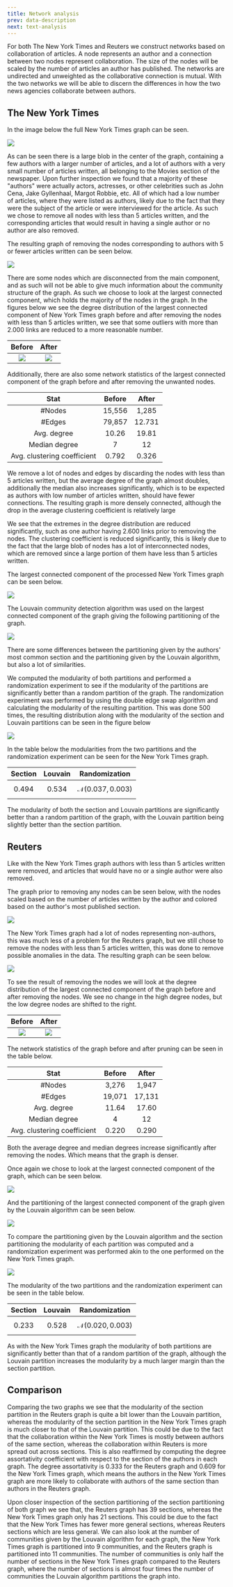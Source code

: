 ```yaml
---
title: Network analysis
prev: data-description
next: text-analysis
---
```


For both The New York Times and Reuters we construct networks based on collaboration of articles. A node represents an author and 
a connection between two nodes represent collaboration. The size of the nodes will be scaled by the number of articles an author has published. 
The networks are undirected and unweighted as the collaborative connection is mutual. With the two networks we will be able to discern the 
differences in how the two news agencies collaborate between authors.

## **The New York Times**

In the image below the full New York Times graph can be seen.

![](/images/nyt0.png)

As can be seen there is a large blob in the center of the graph, containing a few authors with a larger number of articles,
and a lot of authors with a very small number of articles written, all belonging to the Movies section of the newspaper.
Upon further inspection we found that a majority of these "authors" were actually actors, actresses, or other celebrities
such as John Cena, Jake Gyllenhaal, Margot Robbie, etc. All of which had a low number of articles, where they were listed
as authors, likely due to the fact that they were the subject of the article or were interviewed for the article. As such we 
chose to remove all nodes with less than 5 articles written, and the corresponding articles that would result in having a 
single author or no author are also removed.

The resulting graph of removing the nodes corresponding to authors with 5 or fewer articles written can be seen below.

![](/images/nyt1.png)

There are some nodes which are disconnected from the main component, and as such will not be able to give much information
about the community structure of the graph. As such we choose to look at the largest connected component, which holds the majority
of the nodes in the graph. In the figures below we see the degree distribution of the largest connected component of New York Times graph before and
after removing the nodes with less than 5 articles written, we see that some outliers with more than 2.000 links are reduced to a more reasonable number.

|               Before               |               After               |
|:----------------------------------:|:---------------------------------:|
| ![](/images/nyt_degree_before.png) | ![](/images/nyt_degree_after.png) |

Additionally, there are also some network statistics of the largest connected component of the graph before and after removing the unwanted nodes.

|            Stat             |  Before  | After  |
|:---------------------------:|:--------:|:------:|
|           #Nodes            |  15,556  | 1,285  |
|           #Edges            |  79,857  | 12.731 |
|         Avg. degree         |  10.26   | 19.81  |
|        Median degree        |    7     |   12   |
| Avg. clustering coefficient |  0.792   | 0.326  |

We remove a lot of nodes and edges by discarding the nodes with less than 5 articles written, but the average degree of the graph
almost doubles, additionally the median also increases significantly, which is to be expected as authors with low number of articles written, 
should have fewer connections. The resulting graph is more densely connected, although the drop in the average clustering coefficient is relatively large 

We see that the extremes in the degree distribution are reduced significantly, such as one author having 2.600
links prior to removing the nodes. The clustering coefficient is reduced significantly, this is likely due to the fact that the 
large blob of nodes has a lot of interconnected nodes, which are removed since a large portion of them have less than 5 articles written.

The largest connected component of the processed New York Times graph can be seen below.

![](/images/nyt2.png)

The Louvain community detection algorithm was used on the largest connected component of the graph giving the following partitioning of the graph.

![](/images/nyt3.png)

There are some differences between the partitioning given by the authors' most common section and the partitioning given by the Louvain algorithm, 
but also a lot of similarities.

We computed the modularity of both partitions and performed a randomization experiment to see if the modularity of the partitions are
significantly better than a random partition of the graph. The randomization experiment was performed by using the double edge swap
algorithm and calculating the modularity of the resulting partition. This was done 500 times, the resulting distribution along with the
modularity of the section and Louvain partitions can be seen in the figure below

![](/images/the_new_york_times_graph_mod.png)

In the table below the modularities from the two partitions and the randomization experiment can be seen for the New York Times graph.

|  Section  |  Louvain  |         Randomization         |
|:---------:|:---------:|:-----------------------------:|
| $$0.494$$ | $$0.534$$ | $$\mathcal{N}(0.037, 0.003)$$ |

The modularity of both the section and Louvain partitions are significantly better than a random partition of the graph, with the 
Louvain partition being slightly better than the section partition.

## **Reuters**

Like with the New York Times graph authors with less than 5 articles written were removed, and articles that would have no or a single author were also removed.

The graph prior to removing any nodes can be seen below, with the nodes scaled based on the number of articles written by the 
author and colored based on the author's most published section.

![](/images/reuters0.png)

The New York Times graph had a lot of nodes representing non-authors, this was much less of a problem for the Reuters graph, 
but we still chose to remove the nodes with less than 5 articles written, this was done to remove possible anomalies in the data. 
The resulting graph can be seen below.

![](/images/reuters1.png)

To see the result of removing the nodes we will look at the degree distribution of the largest connected component of the graph
before and after removing the nodes. We see no change in the high degree nodes, but the low degree nodes are shifted to the right.

|                 Before                 |                 After                 |
|:--------------------------------------:|:-------------------------------------:|
| ![](/images/reuters_degree_before.png) | ![](/images/reuters_degree_after.png) |

The network statistics of the graph before and after pruning can be seen in the table below.

|            Stat             | Before | After  |
|:---------------------------:|:------:|:------:|
|           #Nodes            | 3,276  | 1,947  |
|           #Edges            | 19,071 | 17,131 |
|         Avg. degree         | 11.64  | 17.60  |
|        Median degree        |   4    |   12   |
| Avg. clustering coefficient | 0.220  | 0.290  |

Both the average degree and median degrees increase significantly after removing the nodes. Which means that the graph is denser.


Once again we chose to look at the largest connected component of the graph, which can be seen below.

![](/images/reuters2.png)

And the partitioning of the largest connected component of the graph given by the Louvain algorithm can be seen below.

![](/images/reuters3.png)

To compare the partitioning given by the Louvain algorithm and the section partitioning the modularity of each partition was
computed and a randomization experiment was performed akin to the one performed on the New York Times graph.

![](/images/reuters_graph_mod.png)

The modularity of the two partitions and the randomization experiment can be seen in the table below.

|  Section  |  Louvain  |         Randomization         |
|:---------:|:---------:|:-----------------------------:|
| $$0.233$$ | $$0.528$$ | $$\mathcal{N}(0.020, 0.003)$$ |

As with the New York Times graph the modularity of both partitions are significantly better than that of a random partition of the graph,
although the Louvain partition increases the modularity by a much larger margin than the section partition.

## **Comparison**

Comparing the two graphs we see that the modularity of the section partition in the Reuters graph is quite a bit lower than the Louvain partition, 
whereas the modularity of the section partition in the New York Times graph is much closer to that of the Louvain partition. 
This could be due to the fact that the collaboration within the New York Times is mostly between authors of the same section,
whereas the collaboration within Reuters is more spread out across sections. This is also reaffirmed by computing the degree assortativity 
coefficient with respect to the section of the authors in each graph. The degree assortativity is 0.333 for the Reuters graph and 0.609 for the New York Times graph, 
which means the authors in the New York Times graph are more likely to collaborate with authors of the same section than authors in the Reuters graph.


Upon closer inspection of the section partitioning of the section partitioning of both graph we see that, the Reuters graph has 39 sections,
whereas the New York Times graph only has 21 sections. This could be due to the fact that the New York Times has fewer more general sections,
whereas Reuters sections which are less general. We can also look at the number of communities given by the Louvain algorithm for each graph,
the New York Times graph is partitioned into 9 communities, and the Reuters graph is partitioned into 11 communities. The number of communities
is only half the number of sections in the New York Times graph compared to the Reuters graph, where the number of sections is almost four times
the number of communities the Louvain algorithm partitions the graph into.
